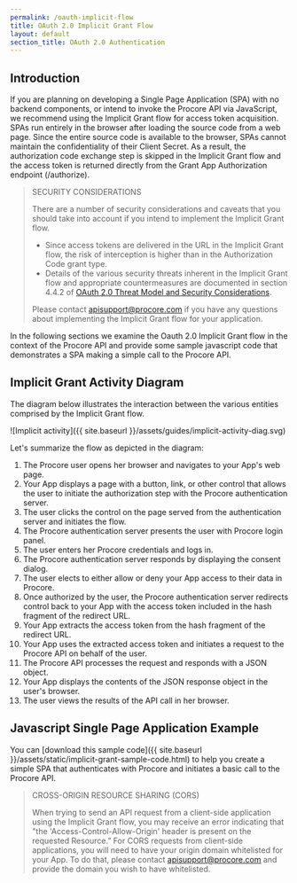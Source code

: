 ```yaml
---
permalink: /oauth-implicit-flow
title: OAuth 2.0 Implicit Grant Flow
layout: default
section_title: OAuth 2.0 Authentication
---
```


## Introduction

If you are planning on developing a Single Page Application (SPA) with no backend components, or intend to invoke the Procore API via JavaScript, we recommend using the Implicit Grant flow for access token acquisition.
SPAs run entirely in the browser after loading the source code from a web page.
Since the entire source code is available to the browser, SPAs cannot maintain the confidentiality of their Client Secret.
As a result, the authorization code exchange step is skipped in the Implicit Grant flow and the access token is returned directly from the Grant App Authorization endpoint (/authorize).

> SECURITY CONSIDERATIONS
>
> There are a number of security considerations and caveats that you should take into account if you intend to implement the Implicit Grant flow.
>
> - Since access tokens are delivered in the URL in the Implicit Grant flow, the risk of interception is higher than in the Authorization Code grant type.
> - Details of the various security threats inherent in the Implicit Grant flow and appropriate countermeasures are documented in section 4.4.2 of [OAuth 2.0 Threat Model and Security Considerations](https://tools.ietf.org/html/rfc6819#section-4.4.2).
>
> Please contact <apisupport@procore.com> if you have any questions about implementing the Implicit Grant flow for your application.

In the following sections we examine the Oauth 2.0 Implicit Grant flow in the context of the Procore API and provide some sample javascript code that demonstrates a SPA making a simple call to the Procore API.

## Implicit Grant Activity Diagram

The diagram below illustrates the interaction between the various entities comprised by the Implicit Grant flow.

![Implicit activity]({{ site.baseurl }}/assets/guides/implicit-activity-diag.svg)

Let's summarize the flow as depicted in the diagram:

1. The Procore user opens her browser and navigates to your App's web page.
1. Your App displays a page with a button, link, or other control that allows the user to initiate the authorization step with the Procore authentication server.
1. The user clicks the control on the page served from the authentication server and initiates the flow.
1. The Procore authentication server presents the user with Procore login panel.
1. The user enters her Procore credentials and logs in.
1. The Procore authentication server responds by displaying the consent dialog.
1. The user elects to either allow or deny your App access to their data in Procore.
1. Once authorized by the user, the Procore authentication server redirects control back to your App with the access token included in the hash fragment of the redirect URL.
1. Your App extracts the access token from the hash fragment of the redirect URL.
1. Your App uses the extracted access token and initiates a request to the Procore API on behalf of the user.
1. The Procore API processes the request and responds with a JSON object.
1. Your App displays the contents of the JSON response object in the user's browser.
1. The user views the results of the API call in her browser.

## Javascript Single Page Application Example

You can [download this sample code]({{ site.baseurl }}/assets/static/implicit-grant-sample-code.html) to help you create a simple SPA that authenticates with Procore and initiates a basic call to the Procore API.

> CROSS-ORIGIN RESOURCE SHARING (CORS)
>
> When trying to send an API request from a client-side application using the Implicit Grant flow, you may receive an error indicating that "the 'Access-Control-Allow-Origin' header is present on the requested Resource.”
> For CORS requests from client-side applications, you will need to have your origin domain whitelisted for your App.
> To do that, please contact <apisupport@procore.com> and provide the domain you wish to have whitelisted.

